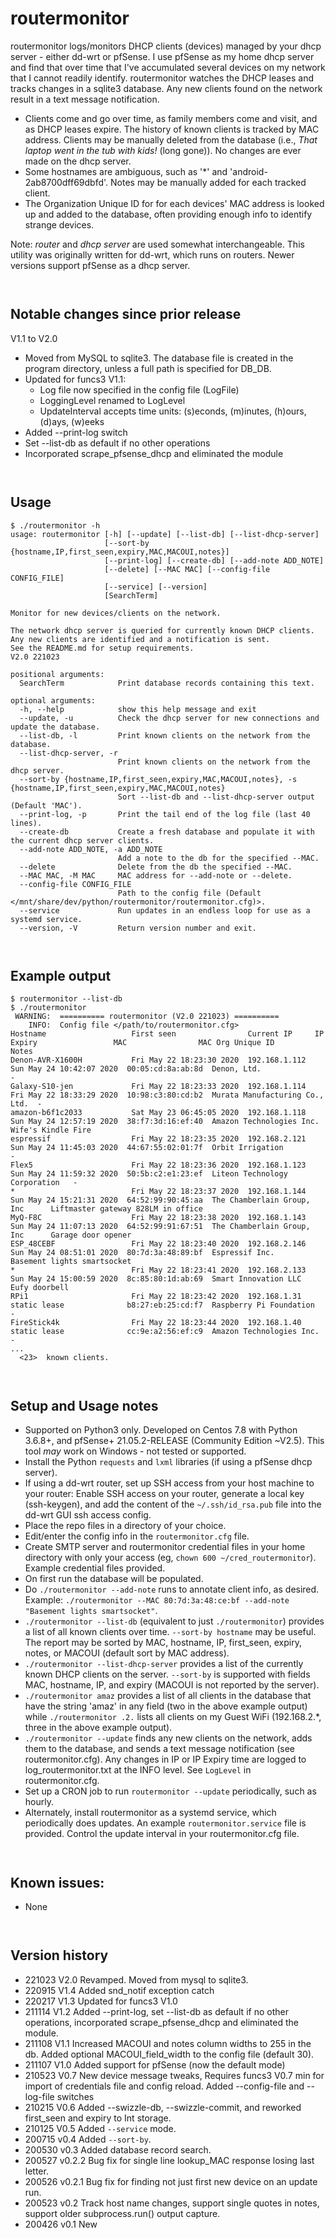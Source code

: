 # routermonitor

routermonitor logs/monitors DHCP clients (devices) managed by your dhcp server - either dd-wrt or pfSense.
I use pfSense as my home dhcp server and 
find that over time that I've accumulated several devices on my network that I cannot readily identify. routermonitor
watches the DHCP leases and tracks changes in a sqlite3
database.  Any new clients found on the network result in a text message notification.  

- Clients come and go over time, as family members come and visit, and as DHCP leases expire.  The history of 
known clients is tracked by MAC address.  Clients may be manually deleted from the database (i.e., *That laptop went in the tub with kids!* (long gone)).  No changes are ever made on the dhcp server.
- Some hostnames are ambiguous, such as '*' and 'android-2ab8700dff69dbfd'.  Notes may be manually added 
for each tracked client. 
- The Organization Unique ID for for each devices' MAC address is looked up and added to the database, often providing enough info to identify strange devices.

Note:  _router_ and _dhcp server_ are used somewhat interchangeable.  This utility was originally written for dd-wrt, which runs on routers.  Newer versions support pfSense as a dhcp server.  

` `
## Notable changes since prior release
V1.1 to V2.0
- Moved from MySQL to sqlite3.  The database file is created in the program directory, unless a full path is specified for DB_DB.
- Updated for funcs3 V1.1:
  - Log file now specified in the config file (LogFile)
  - LoggingLevel renamed to LogLevel
  - UpdateInterval accepts time units: (s)econds, (m)inutes, (h)ours, (d)ays, (w)eeks
- Added --print-log switch
- Set --list-db as default if no other operations
- Incorporated scrape_pfsense_dhcp and eliminated the module


` `
## Usage
```
$ ./routermonitor -h
usage: routermonitor [-h] [--update] [--list-db] [--list-dhcp-server]
                     [--sort-by {hostname,IP,first_seen,expiry,MAC,MACOUI,notes}]
                     [--print-log] [--create-db] [--add-note ADD_NOTE]
                     [--delete] [--MAC MAC] [--config-file CONFIG_FILE]
                     [--service] [--version]
                     [SearchTerm]

Monitor for new devices/clients on the network.

The network dhcp server is queried for currently known DHCP clients.
Any new clients are identified and a notification is sent.  
See the README.md for setup requirements.
V2.0 221023

positional arguments:
  SearchTerm            Print database records containing this text.

optional arguments:
  -h, --help            show this help message and exit
  --update, -u          Check the dhcp server for new connections and update the database.
  --list-db, -l         Print known clients on the network from the database.
  --list-dhcp-server, -r
                        Print known clients on the network from the dhcp server.
  --sort-by {hostname,IP,first_seen,expiry,MAC,MACOUI,notes}, -s {hostname,IP,first_seen,expiry,MAC,MACOUI,notes}
                        Sort --list-db and --list-dhcp-server output (Default 'MAC').
  --print-log, -p       Print the tail end of the log file (last 40 lines).
  --create-db           Create a fresh database and populate it with the current dhcp server clients.
  --add-note ADD_NOTE, -a ADD_NOTE
                        Add a note to the db for the specified --MAC.
  --delete              Delete from the db the specified --MAC.
  --MAC MAC, -M MAC     MAC address for --add-note or --delete.
  --config-file CONFIG_FILE
                        Path to the config file (Default </mnt/share/dev/python/routermonitor/routermonitor.cfg)>.
  --service             Run updates in an endless loop for use as a systemd service.
  --version, -V         Return version number and exit.
```

` `
## Example output
```
$ routermonitor --list-db
$ ./routermonitor
 WARNING:  ========== routermonitor (V2.0 221023) ==========
    INFO:  Config file </path/to/routermonitor.cfg>
Hostname                   First seen                Current IP     IP Expiry                 MAC                MAC Org Unique ID               Notes
Denon-AVR-X1600H           Fri May 22 18:23:30 2020  192.168.1.112  Sun May 24 10:42:07 2020  00:05:cd:8a:ab:8d  Denon, Ltd.                     -
Galaxy-S10-jen             Fri May 22 18:23:33 2020  192.168.1.114  Fri May 22 18:33:29 2020  10:98:c3:80:cd:b2  Murata Manufacturing Co., Ltd.  -
amazon-b6f1c2033           Sat May 23 06:45:05 2020  192.168.1.118  Sun May 24 12:57:19 2020  38:f7:3d:16:ef:40  Amazon Technologies Inc.        Wife's Kindle Fire
espressif                  Fri May 22 18:23:35 2020  192.168.2.121  Sun May 24 11:45:03 2020  44:67:55:02:01:7f  Orbit Irrigation                -
Flex5                      Fri May 22 18:23:36 2020  192.168.1.123  Sun May 24 11:59:32 2020  50:5b:c2:e1:23:ef  Liteon Technology Corporation   -
*                          Fri May 22 18:23:37 2020  192.168.1.144  Sun May 24 15:21:31 2020  64:52:99:90:45:aa  The Chamberlain Group, Inc      Liftmaster gateway 828LM in office
MyQ-F8C                    Fri May 22 18:23:38 2020  192.168.1.143  Sun May 24 11:07:13 2020  64:52:99:91:67:51  The Chamberlain Group, Inc      Garage door opener
ESP_48CEBF                 Fri May 22 18:23:40 2020  192.168.2.146  Sun May 24 08:51:01 2020  80:7d:3a:48:89:bf  Espressif Inc.                  Basement lights smartsocket
*                          Fri May 22 18:23:41 2020  192.168.2.133  Sun May 24 15:00:59 2020  8c:85:80:1d:ab:69  Smart Innovation LLC            Eufy doorbell
RPi1                       Fri May 22 18:23:42 2020  192.168.1.31   static lease              b8:27:eb:25:cd:f7  Raspberry Pi Foundation         -
FireStick4k                Fri May 22 18:23:44 2020  192.168.1.40   static lease              cc:9e:a2:56:ef:c9  Amazon Technologies Inc.        -
...
  <23>  known clients.
```

` `
## Setup and Usage notes
- Supported on Python3 only.  Developed on Centos 7.8 with Python 3.6.8+, and pfSense+ 21.05.2-RELEASE (Community Edition ~V2.5).  This tool _may_ work on Windows - not tested or supported.
- Install the Python `requests` and `lxml` libraries (if using a pfSense dhcp server).
- If using a dd-wrt router, set up SSH access from your host machine to your router: Enable SSH access on your router, generate a local key (ssh-keygen), and add the content of the `~/.ssh/id_rsa.pub` file into the dd-wrt GUI ssh access config.
- Place the repo files in a directory of your choice.
- Edit/enter the config info in the `routermonitor.cfg` file.
- Create SMTP server and routermonitor credential files in your home directory with only your access (eg, `chown 600 ~/cred_routermonitor`).  Example credential files provided.  
- On first run the database will be populated.
- Do `./routermonitor --add-note` runs to annotate client info, as desired.  Example: `./routermonitor --MAC 80:7d:3a:48:ce:bf --add-note "Basement lights smartsocket"`.
- `./routermonitor --list-db` (equivalent to just `./routermonitor`) provides a list of all known clients over time.  `--sort-by hostname` may be useful.  The report may be sorted by MAC, hostname, IP, first_seen, expiry, notes, or MACOUI (default sort by MAC address).
- `./routermonitor --list-dhcp-server` provides a list of the currently known DHCP clients on the server.  `--sort-by` is supported with fields MAC, hostname, IP, and expiry (MACOUI is not reported by the server).
- `./routermonitor amaz` provides a list of all clients in the database that have the string 'amaz' in any field (two in the above example output) while `./routermonitor .2.` lists all clients on my Guest WiFi (192.168.2.*, three in the above example output).
- `./routermonitor --update` finds any new clients on the network, adds them to the database, and sends a text message notification (see routermonitor.cfg).  Any changes in IP or IP Expiry time are logged to log_routermonitor.txt at the INFO level.  See `LogLevel` in routermonitor.cfg.
- Set up a CRON job to run `routermonitor --update` periodically, such as hourly.
- Alternately, install routermonitor as a systemd service, which periodically does updates.  An example `routermonitor.service` file is provided.  Control the update interval in your routermonitor.cfg file.  

` `
## Known issues:
- None

` `
## Version history
- 221023 V2.0   Revamped.  Moved from mysql to sqlite3.
- 220915 V1.4   Added snd_notif exception catch
- 220217 V1.3   Updated for funcs3 V1.0
- 211114 V1.2   Added --print-log, set --list-db as default if no other operations, incorporated scrape_pfsense_dhcp and eliminated the module.
- 211108 V1.1   Increased MACOUI and notes column widths to 255 in the db.  Added optional MACOUI_field_width to the config file (default 30).
- 211107 V1.0   Added support for pfSense (now the default mode)
- 210523 V0.7   New device message tweaks, Requires funcs3 V0.7 min for import of credentials file and config reload.
  Added --config-file and --log-file switches
- 210215 V0.6   Added --swizzle-db, --swizzle-commit, and reworked first_seen and expiry to Int storage.
- 210125 V0.5   Added `--service` mode.
- 200715 v0.4   Added `--sort-by`.
- 200530 v0.3   Added database record search.
- 200527 v0.2.2 Bug fix for single line lookup_MAC response losing last letter.
- 200526 v0.2.1 Bug fix for finding not just first new device on an update run.
- 200523 v0.2  Track host name changes, support single quotes in notes, support older subprocess.run() output capture.
- 200426 v0.1  New
